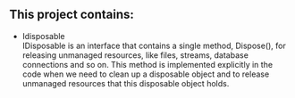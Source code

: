## This project contains:

* Idisposable<br>
IDisposable is an interface that contains a single method, Dispose(), for releasing unmanaged resources, like files, streams, database connections and so on.
This method is implemented explicitly in the code when we need to clean up a disposable object and to release unmanaged resources that this disposable object holds.
